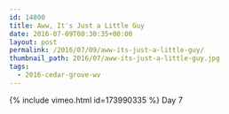 ```yaml
---
id: 14800
title: Aww, It's Just a Little Guy
date: 2016-07-09T00:30:35+00:00
layout: post
permalink: /2016/07/09/aww-its-just-a-little-guy/
thumbnail_path: 2016/07/aww-its-just-a-little-guy.jpg
tags:
  - 2016-cedar-grove-wv
---
```

{% include vimeo.html id=173990335 %}
Day 7